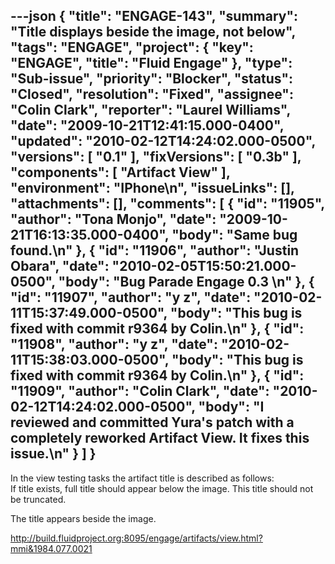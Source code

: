 ---json
{
  "title": "ENGAGE-143",
  "summary": "Title displays beside the image, not below",
  "tags": "ENGAGE",
  "project": {
    "key": "ENGAGE",
    "title": "Fluid Engage"
  },
  "type": "Sub-issue",
  "priority": "Blocker",
  "status": "Closed",
  "resolution": "Fixed",
  "assignee": "Colin Clark",
  "reporter": "Laurel Williams",
  "date": "2009-10-21T12:41:15.000-0400",
  "updated": "2010-02-12T14:24:02.000-0500",
  "versions": [
    "0.1"
  ],
  "fixVersions": [
    "0.3b"
  ],
  "components": [
    "Artifact View"
  ],
  "environment": "IPhone\n",
  "issueLinks": [],
  "attachments": [],
  "comments": [
    {
      "id": "11905",
      "author": "Tona Monjo",
      "date": "2009-10-21T16:13:35.000-0400",
      "body": "Same bug found.\n"
    },
    {
      "id": "11906",
      "author": "Justin Obara",
      "date": "2010-02-05T15:50:21.000-0500",
      "body": "Bug Parade Engage 0.3&#x20;\n"
    },
    {
      "id": "11907",
      "author": "y z",
      "date": "2010-02-11T15:37:49.000-0500",
      "body": "This bug is fixed with commit r9364 by Colin.\n"
    },
    {
      "id": "11908",
      "author": "y z",
      "date": "2010-02-11T15:38:03.000-0500",
      "body": "This bug is fixed with commit r9364 by Colin.\n"
    },
    {
      "id": "11909",
      "author": "Colin Clark",
      "date": "2010-02-12T14:24:02.000-0500",
      "body": "I reviewed and committed Yura's patch with a completely reworked Artifact View. It fixes this issue.\n"
    }
  ]
}
---
In the view testing tasks the artifact title is described as follows:\
If title exists, full title should appear below the image. This title should not be truncated.

The title appears beside the image.

<http://build.fluidproject.org:8095/engage/artifacts/view.html?mmi&1984.077.0021>

        